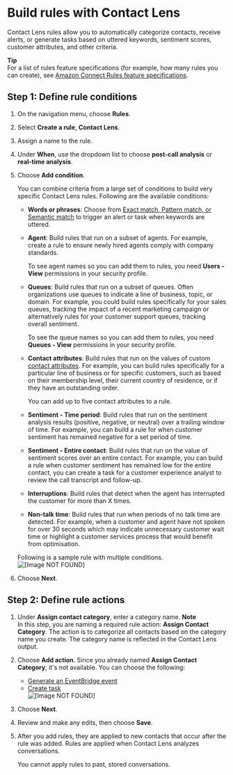 # Build rules with Contact Lens<a name="build-rules-for-contact-lens"></a>

Contact Lens rules allow you to automatically categorize contacts, receive alerts, or generate tasks based on uttered keywords, sentiment scores, customer attributes, and other criteria\. 

**Tip**  
For a list of rules feature specifications \(for example, how many rules you can create\), see [Amazon Connect Rules feature specifications](amazon-connect-service-limits.md#rules-feature-specs)\.

## Step 1: Define rule conditions<a name="rule-conditions"></a>

1. On the navigation menu, choose **Rules**\.

1. Select **Create a rule**, **Contact Lens**\.

1. Assign a name to the rule\.

1. Under **When**, use the dropdown list to choose **post\-call analysis** or **real\-time analysis**\.

1. Choose **Add condition**\. 

   You can combine criteria from a large set of conditions to build very specific Contact Lens rules\. Following are the available conditions: 
   + **Words or phrases**: Choose from [Exact match, Pattern match, or Semantic match](exact-match-pattern-match-semantic-match.md) to trigger an alert or task when keywords are uttered\.
   + **Agent**: Build rules that run on a subset of agents\. For example, create a rule to ensure newly hired agents comply with company standards\.

     To see agent names so you can add them to rules, you need **Users \- View** permissions in your security profile\. 
   + **Queues**: Build rules that run on a subset of queues\. Often organizations use queues to indicate a line of business, topic, or domain\. For example, you could build rules specifically for your sales queues, tracking the impact of a recent marketing campaign or alternatively rules for your customer support queues, tracking overall sentiment\.

     To see the queue names so you can add them to rules, you need **Queues \- View** permissions in your security profile\. 
   + **Contact attributes**: Build rules that run on the values of custom [contact attributes](what-is-a-contact-attribute.md)\. For example, you can build rules specifically for a particular line of business or for specific customers, such as based on their membership level, their current country of residence, or if they have an outstanding order\. 

     You can add up to five contact attributes to a rule\.
   + **Sentiment \- Time period**: Build rules that run on the sentiment analysis results \(positive, negative, or neutral\) over a trailing window of time\. For example, you can build a rule for when customer sentiment has remained negative for a set period of time\.
   + **Sentiment \- Entire contact**: Build rules that run on the value of sentiment scores over an entire contact\. For example, you can build a rule when customer sentiment has remained low for the entire contact, you can create a task for a customer experience analyst to review the call transcript and follow\-up\.
   + **Interruptions**: Build rules that detect when the agent has interrupted the customer for more than X times\. 
   + **Non\-talk time**: Build rules that run when periods of no talk time are detected\. For example, when a customer and agent have not spoken for over 30 seconds which may indicate unnecessary customer wait time or highlight a customer services process that would benefit from optimisation\. 

   Following is a sample rule with multiple conditions\.  
![\[Image NOT FOUND\]](http://docs.aws.amazon.com/connect/latest/adminguide/images/contact-lens-rules-conditions.png)

1. Choose **Next**\.

## Step 2: Define rule actions<a name="rule-actions"></a>

1. Under **Assign contact category**, enter a category name\.
**Note**  
In this step, you are naming a required rule action: **Assign Contact Category**\. The action is to categorize all contacts based on the category name you create\. The category name is reflected in the Contact Lens output\. 

1. Choose **Add action**\. Since you already named **Assign Contact Category**, it's not available\. You can choose the following:
   + [Generate an EventBridge event](contact-lens-rules-eventbridge-event.md)
   + [Create task](contact-lens-rules-create-task.md)  
![\[Image NOT FOUND\]](http://docs.aws.amazon.com/connect/latest/adminguide/images/contact-lens-add-action.png)

1. Choose **Next**\.

1. Review and make any edits, then choose **Save**\. 

1. After you add rules, they are applied to new contacts that occur after the rule was added\. Rules are applied when Contact Lens analyzes conversations\.

   You cannot apply rules to past, stored conversations\. 